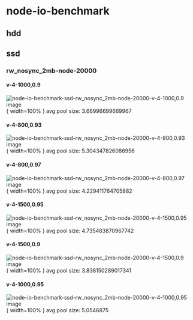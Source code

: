 # node-io-benchmark
## hdd
## ssd
### rw_nosync_2mb-node-20000
#### v-4-1000,0.9
![node-io-benchmark-ssd-rw_nosync_2mb-node-20000-v-4-1000,0.9 image](figures/node-io-benchmark-ssd-rw_nosync_2mb-node-20000-v-4-1000,0.9.png){ width=100% }
avg pool size: 3.66996699669967

#### v-4-800,0.93
![node-io-benchmark-ssd-rw_nosync_2mb-node-20000-v-4-800,0.93 image](figures/node-io-benchmark-ssd-rw_nosync_2mb-node-20000-v-4-800,0.93.png){ width=100% }
avg pool size: 5.304347826086956

#### v-4-800,0.97
![node-io-benchmark-ssd-rw_nosync_2mb-node-20000-v-4-800,0.97 image](figures/node-io-benchmark-ssd-rw_nosync_2mb-node-20000-v-4-800,0.97.png){ width=100% }
avg pool size: 4.229411764705882

#### v-4-1500,0.95
![node-io-benchmark-ssd-rw_nosync_2mb-node-20000-v-4-1500,0.95 image](figures/node-io-benchmark-ssd-rw_nosync_2mb-node-20000-v-4-1500,0.95.png){ width=100% }
avg pool size: 4.735483870967742

#### v-4-1500,0.9
![node-io-benchmark-ssd-rw_nosync_2mb-node-20000-v-4-1500,0.9 image](figures/node-io-benchmark-ssd-rw_nosync_2mb-node-20000-v-4-1500,0.9.png){ width=100% }
avg pool size: 3.838150289017341

#### v-4-1000,0.95
![node-io-benchmark-ssd-rw_nosync_2mb-node-20000-v-4-1000,0.95 image](figures/node-io-benchmark-ssd-rw_nosync_2mb-node-20000-v-4-1000,0.95.png){ width=100% }
avg pool size: 5.0546875

